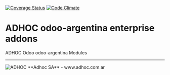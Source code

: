 [![Coverage Status](https://coveralls.io/repos/ingadhoc/odoo-argentina-ee/badge.png?branch=13.0)](https://coveralls.io/r/ingadhoc/odoo-argentina-ee?branch=13.0)
[![Code Climate](https://codeclimate.com/github/ingadhoc/odoo-argentina-ee/badges/gpa.svg)](https://codeclimate.com/github/ingadhoc/odoo-argentina-ee)

# ADHOC odoo-argentina enterprise addons

ADHOC Odoo odoo-argentina Modules

[//]: # (addons)
[//]: # (end addons)

----

<img alt="ADHOC" src="http://fotos.subefotos.com/83fed853c1e15a8023b86b2b22d6145bo.png" />
**Adhoc SA** - www.adhoc.com.ar
